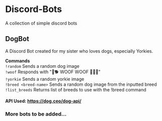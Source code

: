 # Discord-Bots
A collection of simple discord bots

## DogBot
A Discord Bot created for my sister who loves dogs, especially Yorkies.

**Commands**\
`!random` Sends a random dog image\
`!woof` Responds with "🐩🐕 WOOF WOOF 🦮🐕‍🦺"\
`!yorkie` Sends a random yorkie image\
`!breed <breed-name>` Sends a random dog image from the inputted breed\
`!list_breeds` Returns list of breeds to use with the !breed <breed-name> command

#### API Used: https://dog.ceo/dog-api/

### More bots to be added...
